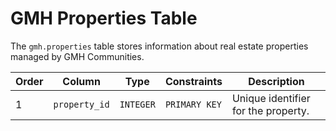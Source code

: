 # GMH Properties Table

The `gmh.properties` table stores information about real estate properties managed by GMH Communities.

| Order | Column | Type | Constraints | Description |
| --- | --- | --- | --- | --- |
| 1 | `property_id` | `INTEGER` | `PRIMARY KEY` | Unique identifier for the property. |

